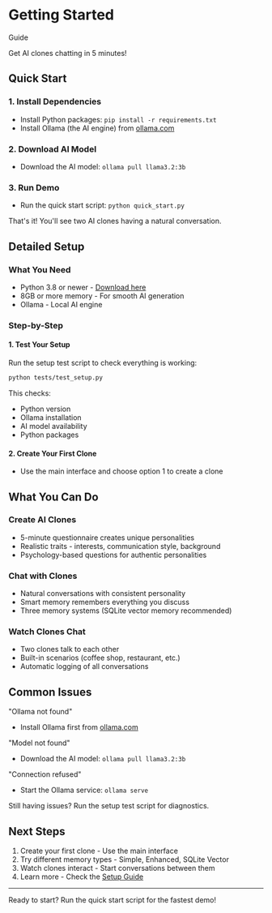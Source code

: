 # Getting Started

<!-- Quick start guide --> Guide

Get AI clones chatting in 5 minutes!

## Quick Start

### 1. Install Dependencies
- Install Python packages: `pip install -r requirements.txt`
- Install Ollama (the AI engine) from [ollama.com](https://ollama.com/)

### 2. Download AI Model
- Download the AI model: `ollama pull llama3.2:3b`

### 3. Run Demo
- Run the quick start script: `python quick_start.py`

That's it! You'll see two AI clones having a natural conversation.

## Detailed Setup

### What You Need
- Python 3.8 or newer - [Download here](https://python.org)
- 8GB or more memory - For smooth AI generation
- Ollama - Local AI engine

### Step-by-Step

#### 1. Test Your Setup
Run the setup test script to check everything is working:

```bash
python tests/test_setup.py
```

This checks:
- Python version
- Ollama installation  
- AI model availability
- Python packages

#### 2. Create Your First Clone
- Use the main interface and choose option 1 to create a clone

## What You Can Do

### Create AI Clones
- 5-minute questionnaire creates unique personalities
- Realistic traits - interests, communication style, background
- Psychology-based questions for authentic personalities

### Chat with Clones
- Natural conversations with consistent personality
- Smart memory remembers everything you discuss
- Three memory systems (SQLite vector memory recommended)

### Watch Clones Chat
- Two clones talk to each other
- Built-in scenarios (coffee shop, restaurant, etc.)
- Automatic logging of all conversations

## Common Issues

"Ollama not found"
- Install Ollama first from [ollama.com](https://ollama.com/)

"Model not found"
- Download the AI model: `ollama pull llama3.2:3b`

"Connection refused"
- Start the Ollama service: `ollama serve`

Still having issues? Run the setup test script for diagnostics.

## Next Steps

1. Create your first clone - Use the main interface
2. Try different memory types - Simple, Enhanced, SQLite Vector
3. Watch clones interact - Start conversations between them
4. Learn more - Check the [Setup Guide](./setup-guide.md)

---

Ready to start? Run the quick start script for the fastest demo! 